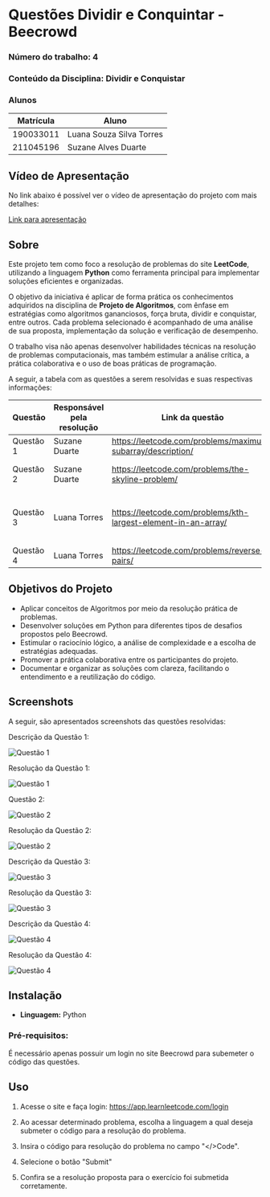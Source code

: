 # Questões Dividir e Conquintar - Beecrowd

### **Número do trabalho:** 4
### **Conteúdo da Disciplina:** Dividir e Conquistar 

### **Alunos**

| Matrícula   | Aluno                                       |
|-------------|---------------------------------------------|
| 190033011   |  Luana Souza Silva Torres          |
| 211045196   | Suzane Alves Duarte        |

## **Vídeo de Apresentação**

No link abaixo é possível ver o vídeo de apresentação do projeto com mais detalhes:

[Link para apresentação](https://youtu.be/hGuAdw0RGlI)

## **Sobre**

Este projeto tem como foco a resolução de problemas do site **LeetCode**, utilizando a linguagem **Python** como ferramenta principal para implementar soluções eficientes e organizadas.

O objetivo da iniciativa é aplicar de forma prática os conhecimentos adquiridos na disciplina de **Projeto de Algoritmos**, com ênfase em estratégias como algoritmos gananciosos, força bruta, dividir e conquistar, entre outros. Cada problema selecionado é acompanhado de uma análise de sua proposta, implementação da solução e verificação de desempenho.

O trabalho visa não apenas desenvolver habilidades técnicas na resolução de problemas computacionais, mas também estimular a análise crítica, a prática colaborativa e o uso de boas práticas de programação.

A seguir, a tabela com as questões a serem resolvidas e suas respectivas informações:

| Questão | Responsável pela resolução | Link da questão | Tema do problema | Nível de dificuldade |
|--------|---------------------------|----------------|------------------------|----------------------|
|Questão 1| Suzane Duarte | https://leetcode.com/problems/maximum-subarray/description/ | Maximum Subarray | Médio |
|Questão 2| Suzane Duarte | https://leetcode.com/problems/the-skyline-problem/ | The Skyline Problem | Difícil |
|Questão 3| Luana Torres | https://leetcode.com/problems/kth-largest-element-in-an-array/ | Kth Largest Element in an Array | Médio |
|Questão 4| Luana Torres | https://leetcode.com/problems/reverse-pairs/ | Reverse Pairs| Díficil |


## **Objetivos do Projeto**

- Aplicar conceitos de Algoritmos por meio da resolução prática de problemas.
- Desenvolver soluções em Python para diferentes tipos de desafios propostos pelo Beecrowd.
- Estimular o raciocínio lógico, a análise de complexidade e a escolha de estratégias adequadas. 
- Promover a prática colaborativa entre os participantes do projeto.
- Documentar e organizar as soluções com clareza, facilitando o entendimento e a reutilização do código.


## **Screenshots**

A seguir, são apresentados screenshots das questões resolvidas: 

Descrição da Questão 1:

![Questão 1](assets/maximumSubarraypergunta.png) 

Resolução da Questão 1: 

![Questão 1](assets/maximumSubarray.png) 

Questão 2:

![Questão 2](assets/TheSkylineProblemPergunta.png) 

Resolução da Questão 2: 

![Questão 2](assets/TheSkylineProblem.png) 

Descrição da Questão 3:

![Questão 3](assets/kthLargestElementPergunta.png) 

Resolução da Questão 3: 

![Questão 3](assets/kthLargestElement.png) 

Descrição da Questão 4:

![Questão 4](assets/reversePairsPergunta.png) 

Resolução da Questão 4: 

![Questão 4](assets/reversePairs.png) 

## **Instalação**

- **Linguagem:** Python  

### **Pré-requisitos:**  

É necessário apenas possuir um login no site Beecrowd para subemeter o código das questões. 

## **Uso**

1. Acesse o site e faça login: https://app.learnleetcode.com/login

2. Ao acessar determinado problema, escolha a linguagem a qual deseja submeter o código para a resolução do problema.

3. Insira o código para resolução do problema no campo "</>Code". 

4. Selecione o botão "Submit" 

5. Confira se a resolução proposta para o exercício foi submetida corretamente.
